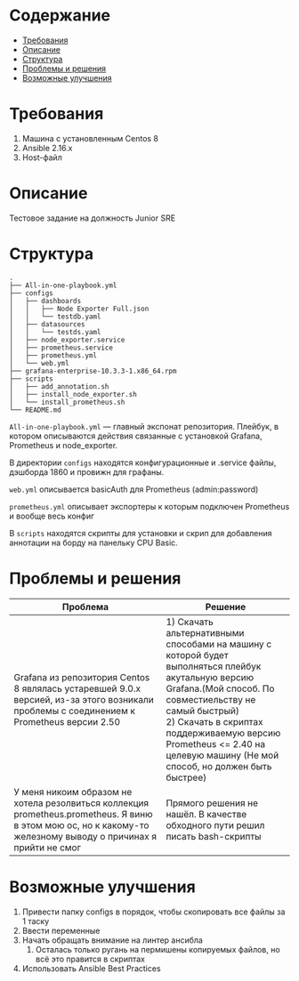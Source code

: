 # Содержание
<!-- TOC -->
* [Требования](#требования)
* [Описание](#описание)
* [Структура](#структура)
* [Проблемы и решения](#проблемы-и-решения)
* [Возможные улучшения](#возможные-улучшения)
<!-- TOC -->
# Требования

1) Машина с установленным Centos 8
2) Ansible 2.16.x
3) Host-файл

# Описание

Тестовое задание на должность Junior SRE 

# Структура
```
.
├── All-in-one-playbook.yml
├── configs
│   ├── dashboards
│   │   ├── Node Exporter Full.json
│   │   └── testdb.yaml
│   ├── datasources
│   │   └── testds.yaml
│   ├── node_exporter.service
│   ├── prometheus.service
│   ├── prometheus.yml
│   └── web.yml
├── grafana-enterprise-10.3.3-1.x86_64.rpm
├── scripts
│   ├── add_annotation.sh
│   ├── install_node_exporter.sh
│   └── install_prometheus.sh
└── README.md
```
`All-in-one-playbook.yml` — главный экспонат репозитория. Плейбук, в котором описываются действия связанные с установкой Grafana, Prometheus и node_exporter.

В директории `configs` находятся конфигурационные и .service файлы, дэшборда 1860 и провижн для графаны.

`web.yml` описывается basicAuth для Prometheus (admin:password) 

`prometheus.yml` описывает экспортеры к которым подключен Prometheus и вообще весь конфиг

В `scripts` находятся скрипты для установки и скрип для добавления аннотации на борду на панельку CPU Basic.

# Проблемы и решения

| Проблема                                                                                                                                                       | Решение                                                                                                                                                                                                                                                                                      |
|----------------------------------------------------------------------------------------------------------------------------------------------------------------|----------------------------------------------------------------------------------------------------------------------------------------------------------------------------------------------------------------------------------------------------------------------------------------------|
| Grafana из репозитория Centos 8 являлась устаревшей 9.0.x версией, из-за этого возникали проблемы с соединением к Prometheus версии 2.50                       | 1) Скачать альтернативными способами на машину с которой будет выполняться плейбук акутальную версию Grafana.(Мой способ. По совместиельству не самый быстрый)<br/> 2) Скачать в скриптах поддерживаемую версию Prometheus <= 2.40 на целевую машину (Не мой способ, но должен быть быстрее) |
| У меня никоим образом не хотела резолвиться коллекция prometheus.prometheus. Я виню в этом мою ос, но к какому-то железному выводу о причинах я прийти не смог | Прямого решения не нашёл. В качестве обходного пути решил писать bash-скрипты                                                                                                                                                                                                                |

# Возможные улучшения

1) Привести папку configs в порядок, чтобы скопировать все файлы за 1 таску
2) Ввести переменные
3) Начать обращать внимание на линтер ансибла
   1) Осталась только ругань на пермишены копируемых файлов, но всё это правится в скриптах
4) Использовать Ansible Best Practices